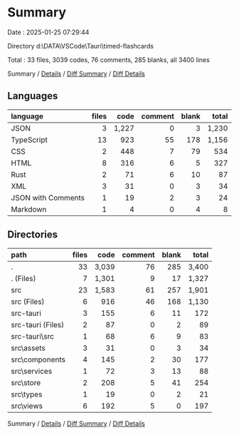 # Summary

Date : 2025-01-25 07:29:44

Directory d:\\DATA\\VSCode\\Tauri\\timed-flashcards

Total : 33 files,  3039 codes, 76 comments, 285 blanks, all 3400 lines

Summary / [Details](details.md) / [Diff Summary](diff.md) / [Diff Details](diff-details.md)

## Languages
| language | files | code | comment | blank | total |
| :--- | ---: | ---: | ---: | ---: | ---: |
| JSON | 3 | 1,227 | 0 | 3 | 1,230 |
| TypeScript | 13 | 923 | 55 | 178 | 1,156 |
| CSS | 2 | 448 | 7 | 79 | 534 |
| HTML | 8 | 316 | 6 | 5 | 327 |
| Rust | 2 | 71 | 6 | 10 | 87 |
| XML | 3 | 31 | 0 | 3 | 34 |
| JSON with Comments | 1 | 19 | 2 | 3 | 24 |
| Markdown | 1 | 4 | 0 | 4 | 8 |

## Directories
| path | files | code | comment | blank | total |
| :--- | ---: | ---: | ---: | ---: | ---: |
| . | 33 | 3,039 | 76 | 285 | 3,400 |
| . (Files) | 7 | 1,301 | 9 | 17 | 1,327 |
| src | 23 | 1,583 | 61 | 257 | 1,901 |
| src (Files) | 6 | 916 | 46 | 168 | 1,130 |
| src-tauri | 3 | 155 | 6 | 11 | 172 |
| src-tauri (Files) | 2 | 87 | 0 | 2 | 89 |
| src-tauri\\src | 1 | 68 | 6 | 9 | 83 |
| src\\assets | 3 | 31 | 0 | 3 | 34 |
| src\\components | 4 | 145 | 2 | 30 | 177 |
| src\\services | 1 | 72 | 3 | 13 | 88 |
| src\\store | 2 | 208 | 5 | 41 | 254 |
| src\\types | 1 | 19 | 0 | 2 | 21 |
| src\\views | 6 | 192 | 5 | 0 | 197 |

Summary / [Details](details.md) / [Diff Summary](diff.md) / [Diff Details](diff-details.md)